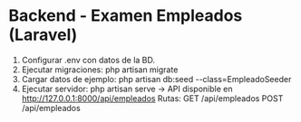 # Backend - Examen Empleados (Laravel)

1. Configurar .env con datos de la BD.
2. Ejecutar migraciones:
   php artisan migrate
3. Cargar datos de ejemplo:
   php artisan db:seed --class=EmpleadoSeeder
4. Ejecutar servidor:
   php artisan serve
   -> API disponible en http://127.0.0.1:8000/api/empleados
Rutas:
GET  /api/empleados
POST /api/empleados
